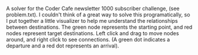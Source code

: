 A solver for the Coder Cafe newsletter 1000 subscriber challenge, (see problem.txt). I couldn't think of a great way to solve this programatically, so I put together a little visualizer to help me understand the relationships between destinations. The green node represents the starting point, and red nodes represent target destinations. Left click and drag to move nodes around, and right click to see connections. (A green dot indicates a departure and a red dot represents an arrival).